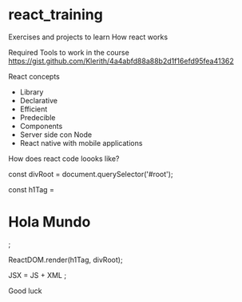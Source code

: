 # react_training
Exercises and projects to learn How react works 

Required Tools to work in the course
https://gist.github.com/Klerith/4a4abfd88a88b2d1f16efd95fea41362

React concepts
- Library
- Declarative
- Efficient
- Predecible
- Components
- Server side con Node
- React native with mobile applications

How does react code loooks like?

const divRoot = document.querySelector('#root');

const h1Tag = <h1>Hola Mundo</h1>;

ReactDOM.render(h1Tag, divRoot);

JSX = JS + XML ;

Good luck
